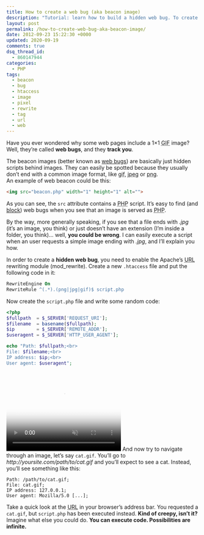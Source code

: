 ```yaml
---
title: How to create a web bug (aka beacon image)
description: "Tutorial: learn how to build a hidden web bug. To create a beacon image, you need to enable the Apache’s URL rewriting module (mod_rewrite)."
layout: post
permalink: /how-to-create-web-bug-aka-beacon-image/
date: 2012-09-23 15:22:30 +0000
updated: 2020-09-19
comments: true
dsq_thread_id:
  - 860147944
categories:
  - PHP
tags:
  - beacon
  - bug
  - htaccess
  - image
  - pixel
  - rewrite
  - tag
  - url
  - web
---
```


<p>
  Have you ever wondered why some web pages include a 1&#215;1 <abbr title="Graphics Interchange Format">GIF</abbr> image? Well, they&#8217;re called <strong>web bugs</strong>, and they <strong>track you</strong>.
</p>

<p>
  The beacon images (better known as <a href="https://en.wikipedia.org/wiki/Web_bug" title="Web bug on Wikipedia">web bugs</a>) are basically just hidden scripts behind images. They can easily be spotted because they usually don&#8217;t end with a common image format, like <abbr title="Graphics Interchange Format">gif</abbr>, <abbr title="Joint Photographic Experts Group">jpeg</abbr> or <abbr title="Portable Network Graphics">png</abbr>.<br />An example of web beacon could be this:
</p>

``` html
<img src="beacon.php" width="1" height="1" alt="">
```

<p>
  As you can see, the <code>src</code> attribute contains a <abbr title="PHP: Hypertext Preprocessor (recursive acronym)">PHP</abbr> script. It&#8217;s easy to find (and <a href="http://www.ghostery.com/" title="Ghostery" rel="external">block</a>) web bugs when you see that an image is served as <abbr title="PHP: Hypertext Preprocessor (recursive acronym)">PHP</abbr>.
</p>

<p>
  By the way, more generally speaking, if you see that a file ends with <em>.jpg</em> (it&#8217;s an image, you think) or just doesn&#8217;t have an extension (I&#8217;m inside a folder, you think)&#8230; well, <strong>you could be wrong</strong>. I can easily execute a script when an user requests a simple image ending with <em>.jpg</em>, and I&#8217;ll explain you how.
</p>

<p>
  In order to create a <strong>hidden web bug</strong>, you need to enable the Apache&#8217;s <abbr title="Uniform Resource Locator">URL</abbr> rewriting module (mod_rewrite). Create a new <code>.htaccess</code> file and put the following code in it:
</p>

``` apache
RewriteEngine On
RewriteRule ^(.*).(png|jpg|gif)$ script.php
```

<p>
  Now create the <code>script.php</code> file and write some random code:
</p>

``` php
<?php
$fullpath  = $_SERVER['REQUEST_URI'];
$filename  = basename($fullpath);
$ip        = $_SERVER['REMOTE_ADDR'];
$useragent = $_SERVER['HTTP_USER_AGENT'];

echo "Path: $fullpath;<br>
File: $filename;<br>
IP address: $ip;<br>
User agent: $useragent";
```

<p>
  <video width="300" height="208" autoplay loop muted="muted" poster="/images/omg-cat.jpg" class="basic-alignment left">
    <source type="video/mp4" src="/videos/omg-cat.mp4">
  </video>
  And now try to navigate through an image, let&#8217;s say <code>cat.gif</code>. You&#8217;ll go to <em>http://yoursite.com/path/to/cat.gif</em> and you&#8217;ll expect to see a cat. Instead, you&#8217;ll see something like this:
</p>

```
Path: /path/to/cat.gif;
File: cat.gif;
IP address: 127.0.0.1;
User agent: Mozilla/5.0 [...];
```

<p>
  Take a quick look at the <abbr title="Uniform Resource Locator">URL</abbr> in your browser&#8217;s address bar. You requested a <code>cat.gif</code>, but <code>script.php</code> has been executed instead. <strong>Kind of creepy, isn&#8217;t it?</strong> Imagine what else you could do. <strong>You can execute code. Possibilities are infinite.</strong>
</p>

